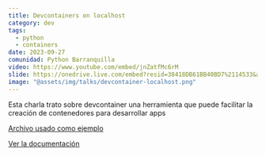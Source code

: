 ```yaml
---
title: Devcontainers on localhost
category: dev
tags:
  - python
  - containers
date: 2023-09-27
comunidad: Python Barranquilla
video: https://www.youtube.com/embed/jnZatfMc6rM
slide: https://onedrive.live.com/embed?resid=38418DB61BB40BD7%2114533&authkey=!AJ962MHU_5xKJ3E&em=2
image: "@assets/img/talks/devcontainer-localhost.png"
---
```


Esta charla trato sobre devcontainer una herramienta que puede facilitar la creación de contenedores para desarrollar apps

[Archivo usado como ejemplo](https://github.com/PyBAQ/website/blob/master/.devcontainer.json)

[Ver la documentación](https://code.visualstudio.com/docs/devcontainers/containers)
